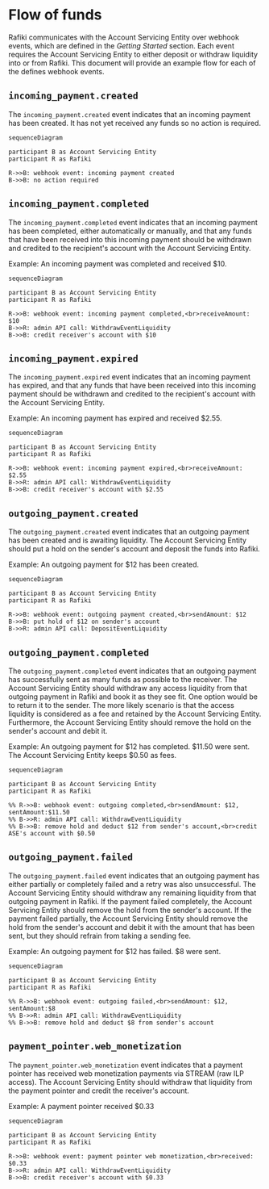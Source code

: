 # Flow of funds

Rafiki communicates with the Account Servicing Entity over webhook events, which are defined in the _Getting Started_ section. Each event requires the Account Servicing Entity to either deposit or withdraw liquidity into or from Rafiki. This document will provide an example flow for each of the defines webhook events.

## `incoming_payment.created`

The `incoming_payment.created` event indicates that an incoming payment has been created. It has not yet received any funds so no action is required.

```mermaid
sequenceDiagram

participant B as Account Servicing Entity
participant R as Rafiki

R->>B: webhook event: incoming payment created
B->>B: no action required
```

## `incoming_payment.completed`

The `incoming_payment.completed` event indicates that an incoming payment has been completed, either automatically or manually, and that any funds that have been received into this incoming payment should be withdrawn and credited to the recipient's account with the Account Servicing Entity.

Example: An incoming payment was completed and received $10.

```mermaid
sequenceDiagram

participant B as Account Servicing Entity
participant R as Rafiki

R->>B: webhook event: incoming payment completed,<br>receiveAmount: $10
B->>R: admin API call: WithdrawEventLiquidity
B->>B: credit receiver's account with $10
```

## `incoming_payment.expired`

The `incoming_payment.expired` event indicates that an incoming payment has expired, and that any funds that have been received into this incoming payment should be withdrawn and credited to the recipient's account with the Account Servicing Entity.

Example: An incoming payment has expired and received $2.55.

```mermaid
sequenceDiagram

participant B as Account Servicing Entity
participant R as Rafiki

R->>B: webhook event: incoming payment expired,<br>receiveAmount: $2.55
B->>R: admin API call: WithdrawEventLiquidity
B->>B: credit receiver's account with $2.55
```

## `outgoing_payment.created`

The `outgoing_payment.created` event indicates that an outgoing payment has been created and is awaiting liquidity. The Account Servicing Entity should put a hold on the sender's account and deposit the funds into Rafiki.

Example: An outgoing payment for $12 has been created.

```mermaid
sequenceDiagram

participant B as Account Servicing Entity
participant R as Rafiki

R->>B: webhook event: outgoing payment created,<br>sendAmount: $12
B->>B: put hold of $12 on sender's account
B->>R: admin API call: DepositEventLiquidity
```

## `outgoing_payment.completed`

The `outgoing_payment.completed` event indicates that an outgoing payment has successfully sent as many funds as possible to the receiver. The Account Servicing Entity should withdraw any access liquidity from that outgoing payment in Rafiki and book it as they see fit. One option would be to return it to the sender. The more likely scenario is that the access liquidity is considered as a fee and retained by the Account Servicing Entity. Furthermore, the Account Servicing Entity should remove the hold on the sender's account and debit it.

Example: An outgoing payment for $12 has completed. $11.50 were sent. The Account Servicing Entity keeps $0.50 as fees.

```mermaid
sequenceDiagram

participant B as Account Servicing Entity
participant R as Rafiki

%% R->>B: webhook event: outgoing completed,<br>sendAmount: $12, sentAmount:$11.50
%% B->>R: admin API call: WithdrawEventLiquidity
%% B->>B: remove hold and deduct $12 from sender's account,<br>credit ASE's account with $0.50
```

## `outgoing_payment.failed`

The `outgoing_payment.failed` event indicates that an outgoing payment has either partially or completely failed and a retry was also unsuccessful. The Account Servicing Entity should withdraw any remaining liquidity from that outgoing payment in Rafiki. If the payment failed completely, the Account Servicing Entity should remove the hold from the sender's account. If the payment failed partially, the Account Servicing Entity should remove the hold from the sender's account and debit it with the amount that has been sent, but they should refrain from taking a sending fee.

Example: An outgoing payment for $12 has failed. $8 were sent.

```mermaid
sequenceDiagram

participant B as Account Servicing Entity
participant R as Rafiki

%% R->>B: webhook event: outgoing failed,<br>sendAmount: $12, sentAmount:$8
%% B->>R: admin API call: WithdrawEventLiquidity
%% B->>B: remove hold and deduct $8 from sender's account
```

## `payment_pointer.web_monetization`

The `payment_pointer.web_monetization` event indicates that a payment pointer has received web monetization payments via STREAM (raw ILP access). The Account Servicing Entity should withdraw that liquidity from the payment pointer and credit the receiver's account.

Example: A payment pointer received $0.33

```mermaid
sequenceDiagram

participant B as Account Servicing Entity
participant R as Rafiki

R->>B: webhook event: payment pointer web monetization,<br>received: $0.33
B->>R: admin API call: WithdrawEventLiquidity
B->>B: credit receiver's account with $0.33
```
